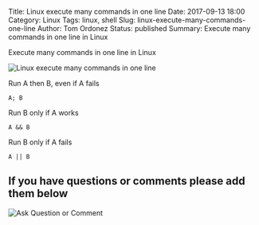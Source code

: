 Title: Linux execute many commands in one line
Date: 2017-09-13 18:00
Category: Linux
Tags: linux, shell
Slug: linux-execute-many-commands-one-line
Author: Tom Ordonez
Status: published
Summary: Execute many commands in one line in Linux

Execute many commands in one line in Linux

![Linux execute many commands in one line]({static}/images/linux-execute-many-commands-one-line.jpg)

Run A then B, even if A fails

    A; B

Run B only if A works

    A && B

Run B only if A fails

    A || B

## If you have questions or comments please add them below

![Ask Question or Comment]({static}/images/tomordonez-ask-question-comment.gif)
